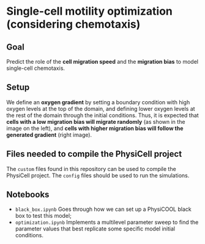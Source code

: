 # Single-cell motility optimization (considering chemotaxis)

## Goal
Predict the role of the **cell migration speed** and the **migration bias** to model single-cell chemotaxis.

## Setup
We define an **oxygen gradient** by setting a boundary condition with high oxygen levels at the top of the domain, 
and defining lower oxygen levels at the rest of the domain through the initial conditions. Thus, it is expected 
that **cells with a low migration bias will migrate randomly** (as shown in the image on the left), and **cells 
with higher migration bias will follow the generated gradient** (right image).

## Files needed to compile the PhysiCell project
The `custom` files found in this repository can be used to compile the PhysiCell project. The `config` files should be 
used to run the simulations.

## Notebooks

- `black_box.ipynb` Goes through how we can set up a PhysiCOOL black box to test this model;
- `optimization.ipynb` Implements a multilevel parameter sweep to find the parameter values that best replicate some
specific model initial conditions.